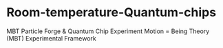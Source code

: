 # Room-temperature-Quantum-chips
  MBT Particle Forge &amp; Quantum Chip Experiment Motion = Being Theory (MBT) Experimental Framework
